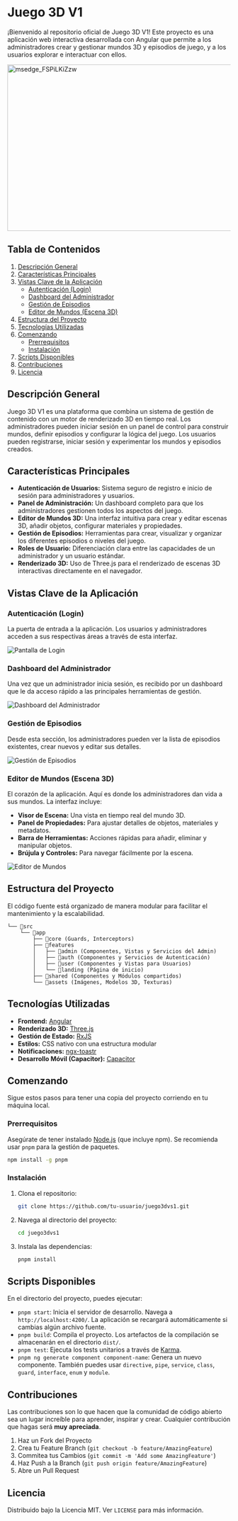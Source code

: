 # Juego 3D V1

¡Bienvenido al repositorio oficial de Juego 3D V1! Este proyecto es una aplicación web interactiva desarrollada con Angular que permite a los administradores crear y gestionar mundos 3D y episodios de juego, y a los usuarios explorar e interactuar con ellos.

<!-- Placeholder para una imagen o banner del proyecto -->

<img width="673" height="376" alt="msedge_FSPiLKiZzw" src="https://github.com/user-attachments/assets/85a655ac-7bbb-4839-9f8f-33bdba1d8204" />

## Tabla de Contenidos

1.  [Descripción General](#descripción-general)
2.  [Características Principales](#características-principales)
3.  [Vistas Clave de la Aplicación](#vistas-clave-de-la-aplicación)
    *   [Autenticación (Login)](#autenticación-login)
    *   [Dashboard del Administrador](#dashboard-del-administrador)
    *   [Gestión de Episodios](#gestión-de-episodios)
    *   [Editor de Mundos (Escena 3D)](#editor-de-mundos-escena-3d)
4.  [Estructura del Proyecto](#estructura-del-proyecto)
5.  [Tecnologías Utilizadas](#tecnologías-utilizadas)
6.  [Comenzando](#comenzando)
    *   [Prerrequisitos](#prerrequisitos)
    *   [Instalación](#instalación)
7.  [Scripts Disponibles](#scripts-disponibles)
8.  [Contribuciones](#contribuciones)
9.  [Licencia](#licencia)

## Descripción General

Juego 3D V1 es una plataforma que combina un sistema de gestión de contenido con un motor de renderizado 3D en tiempo real. Los administradores pueden iniciar sesión en un panel de control para construir mundos, definir episodios y configurar la lógica del juego. Los usuarios pueden registrarse, iniciar sesión y experimentar los mundos y episodios creados.

## Características Principales

*   **Autenticación de Usuarios:** Sistema seguro de registro e inicio de sesión para administradores y usuarios.
*   **Panel de Administración:** Un dashboard completo para que los administradores gestionen todos los aspectos del juego.
*   **Editor de Mundos 3D:** Una interfaz intuitiva para crear y editar escenas 3D, añadir objetos, configurar materiales y propiedades.
*   **Gestión de Episodios:** Herramientas para crear, visualizar y organizar los diferentes episodios o niveles del juego.
*   **Roles de Usuario:** Diferenciación clara entre las capacidades de un administrador y un usuario estándar.
*   **Renderizado 3D:** Uso de Three.js para el renderizado de escenas 3D interactivas directamente en el navegador.

## Vistas Clave de la Aplicación

### Autenticación (Login)

La puerta de entrada a la aplicación. Los usuarios y administradores acceden a sus respectivas áreas a través de esta interfaz.

<!-- Placeholder para la imagen de la pantalla de login -->
![Pantalla de Login](https://via.placeholder.com/600x400.png?text=Pantalla+de+Login)

### Dashboard del Administrador

Una vez que un administrador inicia sesión, es recibido por un dashboard que le da acceso rápido a las principales herramientas de gestión.

<!-- Placeholder para la imagen del Dashboard del Administrador -->
![Dashboard del Administrador](https://via.placeholder.com/600x400.png?text=Dashboard+del+Administrador)

### Gestión de Episodios

Desde esta sección, los administradores pueden ver la lista de episodios existentes, crear nuevos y editar sus detalles.

<!-- Placeholder para la imagen de la Gestión de Episodios -->
![Gestión de Episodios](https://via.placeholder.com/600x400.png?text=Gestión+de+Episodios)

### Editor de Mundos (Escena 3D)

El corazón de la aplicación. Aquí es donde los administradores dan vida a sus mundos. La interfaz incluye:
*   **Visor de Escena:** Una vista en tiempo real del mundo 3D.
*   **Panel de Propiedades:** Para ajustar detalles de objetos, materiales y metadatos.
*   **Barra de Herramientas:** Acciones rápidas para añadir, eliminar y manipular objetos.
*   **Brújula y Controles:** Para navegar fácilmente por la escena.

<!-- Placeholder para la imagen del Editor de Mundos -->
![Editor de Mundos](https.via.placeholder.com/600x400.png?text=Editor+de+Mundos+3D)

## Estructura del Proyecto

El código fuente está organizado de manera modular para facilitar el mantenimiento y la escalabilidad.

```
└── 📁src
    └── 📁app
        ├── 📁core (Guards, Interceptors)
        ├── 📁features
        │   ├── 📁admin (Componentes, Vistas y Servicios del Admin)
        │   ├── 📁auth (Componentes y Servicios de Autenticación)
        │   ├── 📁user (Componentes y Vistas para Usuarios)
        │   └── 📁landing (Página de inicio)
        ├── 📁shared (Componentes y Módulos compartidos)
        └── 📁assets (Imágenes, Modelos 3D, Texturas)
```

## Tecnologías Utilizadas

*   **Frontend:** [Angular](https://angular.io/)
*   **Renderizado 3D:** [Three.js](https://threejs.org/)
*   **Gestión de Estado:** [RxJS](https://rxjs.dev/)
*   **Estilos:** CSS nativo con una estructura modular
*   **Notificaciones:** [ngx-toastr](https://www.npmjs.com/package/ngx-toastr)
*   **Desarrollo Móvil (Capacitor):** [Capacitor](https://capacitorjs.com/)

## Comenzando

Sigue estos pasos para tener una copia del proyecto corriendo en tu máquina local.

### Prerrequisitos

Asegúrate de tener instalado [Node.js](https://nodejs.org/) (que incluye npm). Se recomienda usar `pnpm` para la gestión de paquetes.

```bash
npm install -g pnpm
```

### Instalación

1.  Clona el repositorio:
    ```bash
    git clone https://github.com/tu-usuario/juego3dvs1.git
    ```
2.  Navega al directorio del proyecto:
    ```bash
    cd juego3dvs1
    ```
3.  Instala las dependencias:
    ```bash
    pnpm install
    ```

## Scripts Disponibles

En el directorio del proyecto, puedes ejecutar:

*   `pnpm start`: Inicia el servidor de desarrollo. Navega a `http://localhost:4200/`. La aplicación se recargará automáticamente si cambias algún archivo fuente.
*   `pnpm build`: Compila el proyecto. Los artefactos de la compilación se almacenarán en el directorio `dist/`.
*   `pnpm test`: Ejecuta los tests unitarios a través de [Karma](https://karma-runner.github.io).
*   `pnpm ng generate component component-name`: Genera un nuevo componente. También puedes usar `directive`, `pipe`, `service`, `class`, `guard`, `interface`, `enum` y `module`.

## Contribuciones

Las contribuciones son lo que hacen que la comunidad de código abierto sea un lugar increíble para aprender, inspirar y crear. Cualquier contribución que hagas será **muy apreciada**.

1.  Haz un Fork del Proyecto
2.  Crea tu Feature Branch (`git checkout -b feature/AmazingFeature`)
3.  Commitea tus Cambios (`git commit -m 'Add some AmazingFeature'`)
4.  Haz Push a la Branch (`git push origin feature/AmazingFeature`)
5.  Abre un Pull Request

## Licencia

Distribuido bajo la Licencia MIT. Ver `LICENSE` para más información.
